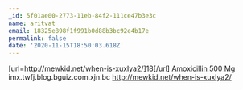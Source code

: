 ```yaml
---
_id: 5f01ae00-2773-11eb-84f2-111ce47b3e3c
name: aritvat
email: 18325e898f1f991b0d88b3bc92e4b17e
permalink: false
date: '2020-11-15T18:50:03.618Z'
---
```

[url=http://mewkid.net/when-is-xuxlya2/]18[/url] <a href="http://mewkid.net/when-is-xuxlya2/">Amoxicillin 500 Mg</a> imx.twfj.blog.bguiz.com.xjn.bc http://mewkid.net/when-is-xuxlya2/
